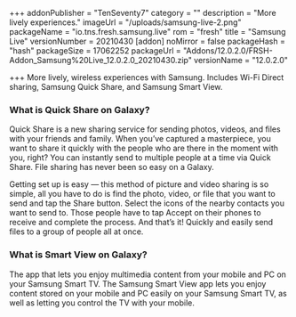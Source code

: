 +++
addonPublisher = "TenSeventy7"
category = ""
description = "More lively experiences."
imageUrl = "/uploads/samsung-live-2.png"
packageName = "io.tns.fresh.samsung.live"
rom = "fresh"
title = "Samsung Live"
versionNumber = 20210430
[addon]
noMirror = false
packageHash = "hash"
packageSize = 17062252
packageUrl = "Addons/12.0.2.0/FRSH-Addon_Samsung%20Live_12.0.2.0_20210430.zip"
versionName = "12.0.2.0"

+++
More lively, wireless experiences with Samsung. Includes Wi-Fi Direct sharing, Samsung Quick Share, and Samsung Smart View.

### What is Quick Share on Galaxy?

Quick Share is a new sharing service for sending photos, videos, and files with your friends and family. When you’ve captured a masterpiece, you want to share it quickly with the people who are there in the moment with you, right? You can instantly send to multiple people at a time via Quick Share. File sharing has never been so easy on a Galaxy.

Getting set up is easy — this method of picture and video sharing is so simple, all you have to do is find the photo, video, or file that you want to send and tap the Share button. Select the icons of the nearby contacts you want to send to. Those people have to tap Accept on their phones to receive and complete the process. And that’s it! Quickly and easily send files to a group of people all at once.

### What is Smart View on Galaxy?

The app that lets you enjoy multimedia content from your mobile and PC on your Samsung Smart TV. The Samsung Smart View app lets you enjoy content stored on your mobile and PC easily on your Samsung Smart TV, as well as letting you control the TV with your mobile.
